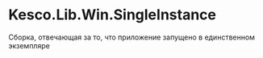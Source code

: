 # Kesco.Lib.Win.SingleInstance
Сборка, отвечающая за то, что приложение запущено в единственном экземпляре
